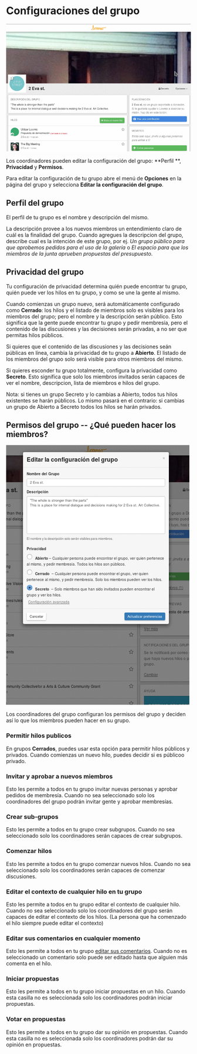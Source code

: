 # Configuraciones del grupo

<img class="screenshot" alt="Group options dropdown" src="edit_group_settings.gif" />

Los coordinadores pueden editar la configuración del grupo: **Perfil **, **Privacidad** y **Permisos**.

Para editar la configuración de tu grupo abre el menú de **Opciones** en la página del grupo y selecciona **Editar la configuración del grupo**.

## Perfil del grupo

El perfil de tu grupo es el nombre y descripción del mismo.

La descripción provee a los nuevos miembros un entendimiento claro de cuál es la finalidad del grupo. Cuando agregues la descripcion del grupo, describe cual es la intención de este grupo, por ej. *Un grupo público para que aprobemos pedidos para el uso de la galería* o *El espacio para que los miembros de la junta aprueben propuestas del presupuesto*.

## Privacidad del grupo

Tu configuración de privacidad determina quién puede encontrar tu grupo, quién puede ver los hilos en tu grupo, y como se une la gente al mismo.

Cuando comienzas un grupo nuevo, será automáticamente configurado como **Cerrado**: los hilos y el listado de miembros solo es visibles para los miembros del grupo; pero el nombre y la descripción serán público. Esto significa que la gente puede encontrar tu grupo y pedir membresía, pero el contenido de las discusiones y las decisiones serán privadas, a no ser que permitas hilos públicos.

Si quieres que el contenido de las discusiones y las decisiones seán públicas en línea, cambia la privacidad de tu grupo a **Abierto**. El listado de los miembros del grupo solo será visible para otros miembros del mismo.

Si quieres esconder tu grupo totalmente, configura la privacidad como **Secreto**. Esto significa que solo los miembros invitados serán capaces de ver el nombre, descripcion, lista de miembros e hilos del grupo.

Nota: si tienes un grupo Secreto y lo cambias a Abierto, todos tus hilos existentes se harán públicos. Lo mismo pasará en el contrario: si cambias un grupo de Abierto a Secreto todos los hilos se harán privados.


## Permisos del grupo -- ¿Qué pueden hacer los miembros?

<img class="screenshot" alt="Group options dropdown" src="editar_permisos.gif" />

Los coordinadores del grupo configuran los permisos del grupo y deciden así lo que los miembros pueden hacer en su grupo.

### Permitir hilos publicos

En grupos **Cerrados**, puedes usar esta opción para permitir hilos públicos y privados.
Cuando comienzas un nuevo hilo, puedes decidir si es públicoo privado.

### Invitar y aprobar a nuevos miembros

Esto les permite a todos en tu grupo invitar nuevas personas y aprobar pedidos de membresía.
Cuando no sea seleccionado solo los coordinadores del grupo podrán invitar gente y aprobar membresías.

### Crear sub-grupos

Esto les permite a todos en tu grupo crear subgrupos. Cuando no sea seleccionado solo los coordinadores serán capaces de crear subgrupos.

### Comenzar hilos

Esto les permite a todos en tu grupo comenzar nuevos hilos. Cuando no sea seleccionado solo los coordinadores serán capaces de comenzar discusiones.

### Editar el contexto de cualquier hilo en tu grupo

Esto les permite a todos en tu grupo editar el contexto de cualquier hilo. Cuando no sea seleccionado solo los coordinadores del grupo serán capaces de editar el contexto de los hilos. (La persona que ha comenzado el hilo siempre puede editar el contexto)

### Editar sus comentarios en cualquier momento

Esto les permite a todos en tu grupo [editar sus comentarios](comments.html#editing-a-comment).
Cuando no es seleccionado un comentario solo puede ser editado hasta que alguien más comenta en el hilo.

### Iniciar propuestas

Esto les permite a todos en tu grupo iniciar propuestas en un hilo. Cuando esta casilla no es seleccionada solo los coordinadores podrán iniciar propuestas.

### Votar en propuestas

Esto les permite a todos en tu grupo dar su opinión en propuestas. Cuando esta casilla no es seleccionada solo los coordinadores podrán dar su opinión en propuestas.
